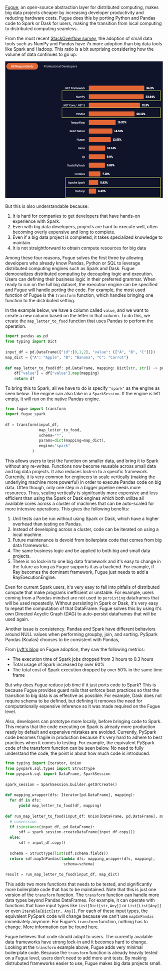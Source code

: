 [Fugue](https://github.com/fugue-project/fugue/), an open-source abstraction layer for distributed computing, makes big data projects cheaper by increasing developer productivity and reducing hardware costs. Fugue does this by porting Python and Pandas code to Spark or Dask for users, making the transition from local computing to distributed computing seamless.

From the most recent [StackOverflow survey](https://insights.stackoverflow.com/survey/2021#section-most-popular-technologies-other-frameworks-and-libraries), the adoption of small data tools such as NumPy and Pandas have 7x more adoption than big data tools like Spark and Hadoop. This ratio is a bit surprising considering how the volume of data continues to go up.

![StackOverflow](stackoverflow.png)

But this is also understandable because:

1. It is hard for companies to get developers that have hands-on experience with Spark.
2. Even with big data developers, projects are hard to execute well, often becoming overly expensive and long to complete.
3. Even if a big data project is completed, it takes specialized knowledge to maintain.
4. It is not straightforward to obtain compute resources for big data

Among these four reasons, Fugue solves the first three by allowing developers who already know Pandas, Python or SQL to leverage distributed computing engines such as Spark and Dask. Fugue democratizes distributed computing by decoupling logic and execution. Users can defining their business logic in their preferred grammar. When ready to run on the full big dataset, the execution engine can be specified and Fugue will handle porting the code. For example, the most used function of Fugue is the `transform` function, which handles bringing one function to the distributed setting.

In the example below, we have a column called `value`, and we want to create a new column based on the letter in that column. To do this, we create the `map_letter_to_food` function that uses Pandas to perform the operation.

```python
import pandas as pd
from typing import Dict

input_df = pd.DataFrame({"id":[0,1,2], "value": (["A", "B", "C"])})
map_dict = {"A": "Apple", "B": "Banana", "C": "Carrot"}

def map_letter_to_food(df: pd.DataFrame, mapping: Dict[str, str]) -> pd.DataFrame:
    df["value"] = df["value"].map(mapping)
    return df
```

To bring this to Spark, all we have to do is specify `"spark"` as the engine as seen below. The engine can also take in a `SparkSession`. If the engine is left empty, it will run on the native Pandas engine.

```python
from fugue import transform
import fugue_spark

df = transform(input_df,
               map_letter_to_food,
               schema="*",
               params=dict(mapping=map_dict),
               engine="spark"
            )
```

This allows users to test the function on smaller data, and bring it to Spark without any re-writes. Functions now become reusable across small data and big data projects. It also reduces lock-in to a specific framework. Currently, it is very common for engineers to scale vertically (making the underlying machine more powerful) in order to execute Pandas code on big data. Often though, only one step in a bigger pipeline needs more resources. Thus, scaling vertically is signifcantly more expensive and less efficient than using the Spark or Dask engines which both utilize all available cores across a cluster of machines that can be auto-scaled for more intensive operations. This gives the following benefits:

1. Unit tests can be run without using Spark or Dask, which have a higher overhead than testing on Pandas.
2. Instead of developing across a cluster, code can be iterated on using a local machine.
3. Future maintenance is devoid from boilerplate code that comes from big data frameworks.
4. The same business logic and be applied to both big and small data projects.
5. There is no lock-in to one big data framework and it's easy to change in the future as long as Fugue supports it as a backend. For example, if Ray becomes the dominant framework, Fugue just needs to add a RayExecutionEngine.

Even for current Spark users, it's very easy to fall into pitfalls of distributed compute that make programs inefficient or unstable. For example, users coming from a Pandas mindset are not used to `persisting` dataframes that will be used repeatedly. Without persisting in Spark or Dask, it's very easy to repeat the computation of that DataFrame. Fugue solves this by using it's own Directed Acyclic Graph (DAG) to auto-persist dataframes that will be used again.

Another issue is consistency. Pandas and Spark have different behaviors around NULL values when performing groupby, join, and sorting. PySpark Pandas (Koalas) chooses to be consistent with Pandas, 


From [Lyft's blog](https://eng.lyft.com/how-lyftlearn-democratizes-distributed-compute-through-kubernetes-spark-and-fugue-c0875b97c3d9) on Fugue adoption, they saw the following metrics:

* The execution time of Spark jobs dropped from 3 hours to 0.3 hours
* Total usage of Spark increased by over 60%
* The total cost of Spark execution dropped by over 50% in the same time frame

But why does Fugue reduce job time if it just ports code to Spark? This is because Fugue provides guard rails that enforce best practices so that the transition to big data is as effective as possible. For example, Dask does not require schema to be defined, but defining it removes the need for computationally expensive inference so it was made required on the Fugue level.

Also, developers can prototype more locally, before bringing code to Spark. This means that the code executing on Spark is already more production ready by default and expensive mistakes are avoided. Currently, PySpark code becomes fragile in production because it's very hard to adhere to best practices when it comes to testing. For example, the equivalent PySpark code of the transform function can be seen below. No need to fully understand the code, the point is about how much code is introduced.

```python
from typing import Iterator, Union
from pyspark.sql.types import StructType
from pyspark.sql import DataFrame, SparkSession

spark_session = SparkSession.builder.getOrCreate()

def mapping_wrapper(dfs: Iterator[pd.DataFrame], mapping):
  for df in dfs:
      yield map_letter_to_food(df, mapping)

def run_map_letter_to_food(input_df: Union[DataFrame, pd.DataFrame], mapping):
  # conversion
  if isinstance(input_df, pd.DataFrame):
      sdf = spark_session.createDataFrame(input_df.copy())
  else:
      sdf = input_df.copy()

  schema = StructType(list(sdf.schema.fields))
  return sdf.mapInPandas(lambda dfs: mapping_wrapper(dfs, mapping),
                          schema=schema)

result = run_map_letter_to_food(input_df, map_dict)
```

This adds two more functions that needs to be tested, and significantly more boilerplate code that has to be maintained. Note that this is just one version of the `transform` function. The `transform` function can handle more data types beyond Pandas DataFrames. For example, it can operate with functions that have input types like `List[Dict[str,Any]]` or `List[List[Any]]` or even `Iterable[Dict[str, Any]]`. For each of these input types, the equivalent PySpark code will change because we can't use `mapInPandas` immediately anymore. For Fugue's `transform` function, nothing has to change. More information can be found [here](https://fugue-tutorials.readthedocs.io/tutorials/beginner/type_flexibility.html).

Fugue believes that code should adapt to users. The currently available data frameworks have strong lock-in and it becomes hard to change. Looking at the `transform` example above, Fugue adds very minimal boilerplate code. Because the `transform` function is already heavily tested on a Fugue level, users don't need to add more unit tests. By making distrubuted frameworks easier to use, Fugue makes big data projects small.